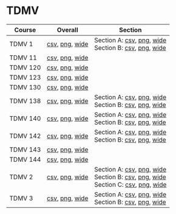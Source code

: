 # TDMV

| Course | Overall | Section |
| ------ | ------- | ------- |
| TDMV 1 | [csv](https://github.com/UCSD-Historical-Enrollment-Data/2023Fall/blob/main/overall/TDMV%201.csv), [png](https://raw.githubusercontent.com/UCSD-Historical-Enrollment-Data/2023Fall/main/plot_overall/TDMV%201.png), [wide](https://raw.githubusercontent.com/UCSD-Historical-Enrollment-Data/2023Fall/main/plot_overall_wide/TDMV%201.png) | Section A: [csv](https://github.com/UCSD-Historical-Enrollment-Data/2023Fall/blob/main/section/TDMV%201_A.csv), [png](https://raw.githubusercontent.com/UCSD-Historical-Enrollment-Data/2023Fall/main/plot_section/TDMV%201_A.png), [wide](https://raw.githubusercontent.com/UCSD-Historical-Enrollment-Data/2023Fall/main/plot_section_wide/TDMV%201_A.png)<br>Section B: [csv](https://github.com/UCSD-Historical-Enrollment-Data/2023Fall/blob/main/section/TDMV%201_B.csv), [png](https://raw.githubusercontent.com/UCSD-Historical-Enrollment-Data/2023Fall/main/plot_section/TDMV%201_B.png), [wide](https://raw.githubusercontent.com/UCSD-Historical-Enrollment-Data/2023Fall/main/plot_section_wide/TDMV%201_B.png) |
| TDMV 11 | [csv](https://github.com/UCSD-Historical-Enrollment-Data/2023Fall/blob/main/overall/TDMV%2011.csv), [png](https://raw.githubusercontent.com/UCSD-Historical-Enrollment-Data/2023Fall/main/plot_overall/TDMV%2011.png), [wide](https://raw.githubusercontent.com/UCSD-Historical-Enrollment-Data/2023Fall/main/plot_overall_wide/TDMV%2011.png) |  |
| TDMV 120 | [csv](https://github.com/UCSD-Historical-Enrollment-Data/2023Fall/blob/main/overall/TDMV%20120.csv), [png](https://raw.githubusercontent.com/UCSD-Historical-Enrollment-Data/2023Fall/main/plot_overall/TDMV%20120.png), [wide](https://raw.githubusercontent.com/UCSD-Historical-Enrollment-Data/2023Fall/main/plot_overall_wide/TDMV%20120.png) |  |
| TDMV 123 | [csv](https://github.com/UCSD-Historical-Enrollment-Data/2023Fall/blob/main/overall/TDMV%20123.csv), [png](https://raw.githubusercontent.com/UCSD-Historical-Enrollment-Data/2023Fall/main/plot_overall/TDMV%20123.png), [wide](https://raw.githubusercontent.com/UCSD-Historical-Enrollment-Data/2023Fall/main/plot_overall_wide/TDMV%20123.png) |  |
| TDMV 130 | [csv](https://github.com/UCSD-Historical-Enrollment-Data/2023Fall/blob/main/overall/TDMV%20130.csv), [png](https://raw.githubusercontent.com/UCSD-Historical-Enrollment-Data/2023Fall/main/plot_overall/TDMV%20130.png), [wide](https://raw.githubusercontent.com/UCSD-Historical-Enrollment-Data/2023Fall/main/plot_overall_wide/TDMV%20130.png) |  |
| TDMV 138 | [csv](https://github.com/UCSD-Historical-Enrollment-Data/2023Fall/blob/main/overall/TDMV%20138.csv), [png](https://raw.githubusercontent.com/UCSD-Historical-Enrollment-Data/2023Fall/main/plot_overall/TDMV%20138.png), [wide](https://raw.githubusercontent.com/UCSD-Historical-Enrollment-Data/2023Fall/main/plot_overall_wide/TDMV%20138.png) | Section A: [csv](https://github.com/UCSD-Historical-Enrollment-Data/2023Fall/blob/main/section/TDMV%20138_A.csv), [png](https://raw.githubusercontent.com/UCSD-Historical-Enrollment-Data/2023Fall/main/plot_section/TDMV%20138_A.png), [wide](https://raw.githubusercontent.com/UCSD-Historical-Enrollment-Data/2023Fall/main/plot_section_wide/TDMV%20138_A.png)<br>Section B: [csv](https://github.com/UCSD-Historical-Enrollment-Data/2023Fall/blob/main/section/TDMV%20138_B.csv), [png](https://raw.githubusercontent.com/UCSD-Historical-Enrollment-Data/2023Fall/main/plot_section/TDMV%20138_B.png), [wide](https://raw.githubusercontent.com/UCSD-Historical-Enrollment-Data/2023Fall/main/plot_section_wide/TDMV%20138_B.png) |
| TDMV 140 | [csv](https://github.com/UCSD-Historical-Enrollment-Data/2023Fall/blob/main/overall/TDMV%20140.csv), [png](https://raw.githubusercontent.com/UCSD-Historical-Enrollment-Data/2023Fall/main/plot_overall/TDMV%20140.png), [wide](https://raw.githubusercontent.com/UCSD-Historical-Enrollment-Data/2023Fall/main/plot_overall_wide/TDMV%20140.png) | Section A: [csv](https://github.com/UCSD-Historical-Enrollment-Data/2023Fall/blob/main/section/TDMV%20140_A.csv), [png](https://raw.githubusercontent.com/UCSD-Historical-Enrollment-Data/2023Fall/main/plot_section/TDMV%20140_A.png), [wide](https://raw.githubusercontent.com/UCSD-Historical-Enrollment-Data/2023Fall/main/plot_section_wide/TDMV%20140_A.png)<br>Section B: [csv](https://github.com/UCSD-Historical-Enrollment-Data/2023Fall/blob/main/section/TDMV%20140_B.csv), [png](https://raw.githubusercontent.com/UCSD-Historical-Enrollment-Data/2023Fall/main/plot_section/TDMV%20140_B.png), [wide](https://raw.githubusercontent.com/UCSD-Historical-Enrollment-Data/2023Fall/main/plot_section_wide/TDMV%20140_B.png) |
| TDMV 142 | [csv](https://github.com/UCSD-Historical-Enrollment-Data/2023Fall/blob/main/overall/TDMV%20142.csv), [png](https://raw.githubusercontent.com/UCSD-Historical-Enrollment-Data/2023Fall/main/plot_overall/TDMV%20142.png), [wide](https://raw.githubusercontent.com/UCSD-Historical-Enrollment-Data/2023Fall/main/plot_overall_wide/TDMV%20142.png) | Section A: [csv](https://github.com/UCSD-Historical-Enrollment-Data/2023Fall/blob/main/section/TDMV%20142_A.csv), [png](https://raw.githubusercontent.com/UCSD-Historical-Enrollment-Data/2023Fall/main/plot_section/TDMV%20142_A.png), [wide](https://raw.githubusercontent.com/UCSD-Historical-Enrollment-Data/2023Fall/main/plot_section_wide/TDMV%20142_A.png)<br>Section B: [csv](https://github.com/UCSD-Historical-Enrollment-Data/2023Fall/blob/main/section/TDMV%20142_B.csv), [png](https://raw.githubusercontent.com/UCSD-Historical-Enrollment-Data/2023Fall/main/plot_section/TDMV%20142_B.png), [wide](https://raw.githubusercontent.com/UCSD-Historical-Enrollment-Data/2023Fall/main/plot_section_wide/TDMV%20142_B.png) |
| TDMV 143 | [csv](https://github.com/UCSD-Historical-Enrollment-Data/2023Fall/blob/main/overall/TDMV%20143.csv), [png](https://raw.githubusercontent.com/UCSD-Historical-Enrollment-Data/2023Fall/main/plot_overall/TDMV%20143.png), [wide](https://raw.githubusercontent.com/UCSD-Historical-Enrollment-Data/2023Fall/main/plot_overall_wide/TDMV%20143.png) |  |
| TDMV 144 | [csv](https://github.com/UCSD-Historical-Enrollment-Data/2023Fall/blob/main/overall/TDMV%20144.csv), [png](https://raw.githubusercontent.com/UCSD-Historical-Enrollment-Data/2023Fall/main/plot_overall/TDMV%20144.png), [wide](https://raw.githubusercontent.com/UCSD-Historical-Enrollment-Data/2023Fall/main/plot_overall_wide/TDMV%20144.png) |  |
| TDMV 2 | [csv](https://github.com/UCSD-Historical-Enrollment-Data/2023Fall/blob/main/overall/TDMV%202.csv), [png](https://raw.githubusercontent.com/UCSD-Historical-Enrollment-Data/2023Fall/main/plot_overall/TDMV%202.png), [wide](https://raw.githubusercontent.com/UCSD-Historical-Enrollment-Data/2023Fall/main/plot_overall_wide/TDMV%202.png) | Section A: [csv](https://github.com/UCSD-Historical-Enrollment-Data/2023Fall/blob/main/section/TDMV%202_A.csv), [png](https://raw.githubusercontent.com/UCSD-Historical-Enrollment-Data/2023Fall/main/plot_section/TDMV%202_A.png), [wide](https://raw.githubusercontent.com/UCSD-Historical-Enrollment-Data/2023Fall/main/plot_section_wide/TDMV%202_A.png)<br>Section B: [csv](https://github.com/UCSD-Historical-Enrollment-Data/2023Fall/blob/main/section/TDMV%202_B.csv), [png](https://raw.githubusercontent.com/UCSD-Historical-Enrollment-Data/2023Fall/main/plot_section/TDMV%202_B.png), [wide](https://raw.githubusercontent.com/UCSD-Historical-Enrollment-Data/2023Fall/main/plot_section_wide/TDMV%202_B.png)<br>Section C: [csv](https://github.com/UCSD-Historical-Enrollment-Data/2023Fall/blob/main/section/TDMV%202_C.csv), [png](https://raw.githubusercontent.com/UCSD-Historical-Enrollment-Data/2023Fall/main/plot_section/TDMV%202_C.png), [wide](https://raw.githubusercontent.com/UCSD-Historical-Enrollment-Data/2023Fall/main/plot_section_wide/TDMV%202_C.png) |
| TDMV 3 | [csv](https://github.com/UCSD-Historical-Enrollment-Data/2023Fall/blob/main/overall/TDMV%203.csv), [png](https://raw.githubusercontent.com/UCSD-Historical-Enrollment-Data/2023Fall/main/plot_overall/TDMV%203.png), [wide](https://raw.githubusercontent.com/UCSD-Historical-Enrollment-Data/2023Fall/main/plot_overall_wide/TDMV%203.png) | Section A: [csv](https://github.com/UCSD-Historical-Enrollment-Data/2023Fall/blob/main/section/TDMV%203_A.csv), [png](https://raw.githubusercontent.com/UCSD-Historical-Enrollment-Data/2023Fall/main/plot_section/TDMV%203_A.png), [wide](https://raw.githubusercontent.com/UCSD-Historical-Enrollment-Data/2023Fall/main/plot_section_wide/TDMV%203_A.png)<br>Section B: [csv](https://github.com/UCSD-Historical-Enrollment-Data/2023Fall/blob/main/section/TDMV%203_B.csv), [png](https://raw.githubusercontent.com/UCSD-Historical-Enrollment-Data/2023Fall/main/plot_section/TDMV%203_B.png), [wide](https://raw.githubusercontent.com/UCSD-Historical-Enrollment-Data/2023Fall/main/plot_section_wide/TDMV%203_B.png) |
